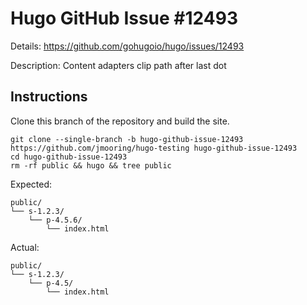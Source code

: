 # Hugo GitHub Issue #12493

Details: <https://github.com/gohugoio/hugo/issues/12493>

Description: Content adapters clip path after last dot

## Instructions

Clone this branch of the repository and build the site.

```text
git clone --single-branch -b hugo-github-issue-12493 https://github.com/jmooring/hugo-testing hugo-github-issue-12493
cd hugo-github-issue-12493
rm -rf public && hugo && tree public
```

Expected:

```text
public/
└── s-1.2.3/
    └── p-4.5.6/
        └── index.html
```

Actual:

```text
public/
└── s-1.2.3/
    └── p-4.5/
        └── index.html
```
